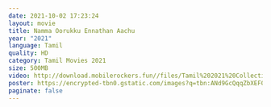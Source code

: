 ```yaml
---
date: 2021-10-02 17:23:24
layout: movie
title: Namma Oorukku Ennathan Aachu
year: "2021"
language: Tamil
quality: HD
category: Tamil Movies 2021
size: 500MB
video: http://download.mobilerockers.fun//files/Tamil%202021%20Collection/Namma%20Oorukku%20Ennathan%20Aachu%20(2021)/Namma%20Oorukku%20Ennathan%20Aachu%20(2021)%20Full%20Movies/Namma%20Oorukku%20Ennathan%20Aachu%20(2021)%20DVDRip/Namma%20Oorukku%20Ennathan%20Aachu%20(2021)%20DVDRip%20Single%20Part.mp4
poster: https://encrypted-tbn0.gstatic.com/images?q=tbn:ANd9GcQqqZbXEF03G3kyGcwF0Q8rMRLlFek23iGItg&usqp=CAU
paginate: false
---
```

